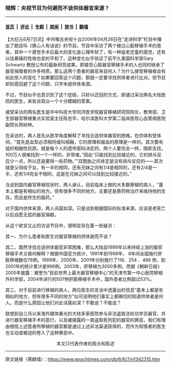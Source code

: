 ### 晓辉：央视节目为何避而不谈供体器官来源？

---

#### [首页](../../../..?n1342315) &nbsp;|&nbsp; [评论](../../../../../epoch-comment?n1342315) &nbsp;|&nbsp; [专题](../../../../../epoch-special?n1342315) &nbsp;|&nbsp; [禁闻](../../../../../epoch-news?n1342315) &nbsp;|&nbsp; [禁书](../../../../../books?n1342315) &nbsp;|&nbsp; [翻墙](https://github.com/gfw-breaker/nogfw/blob/master/README.md?n1342315)


<div class="post_content" id="artbody" itemprop="articleBody">
 <!-- article content begin -->
 <p>
  【大纪元6月7日讯】中共喉舌央视十台2006年04月26日在“走进科学”栏目中播出了题目叫《换心人有话说》的节目。节目中采访了两个做过心脏移植手术的患者，其中一个感觉手术后最大的变化是心理年轻了，有一种返老还童的感觉，还有以往暴躁的性格也变的平和了。这种变化似乎验证了前不久美国科学家Gary Schwartz 教授公布的最新研究成果，即接受心脏器官移植手术的人也同时继承了器官捐赠者的许多特质。那么这两个患者的器官来自何人？为什么接受移植者会有如此惊人的变化？如果要回答这个问题，那就一定要寻找供体者进行比对。但节目却刻意回避了这个问题，只字未提供体来源。
 </p>
 <p>
  不过，节目似乎也意识到了这个症结，只好以迂回的方式，即通过采访两名大陆医院的医生，来告诉观众一个十分模糊的答案。
 </p>
 <p>
  接受采访的两名医生是华中科技大学同济医学院器官移植研究院院长，教育部、卫生部器官移植重点实验室主任陈忠华，哈尔滨医科大学第二临床医院心血管病医院副院长蒋树林。
 </p>
 <p>
  在采访时，两人首先从医学角度解释了寻找合适供体器官的困难。在供体和受体间，“首先是血型必须相同或叫相融，它的原理和输血的原理是一样的。其次要有组织相融性抗原。就是每个人的遗传密码决定的，两个人要完全一样，随即去找，100万人很难找到一个一样的，非常难。”因此“只能找到比较接近的，它的排斥反应少一点，所以还是要用一些药物。”“双胞胎之间肯定是没有排斥反应的——其次就是父母给子女，有一半的相同，还有兄妹之间有1/4是相同的，还有2/4是一半，还有1/4完全不相同，这是在兄妹之间可以找到比较接近的。”
 </p>
 <p>
  当谈到国内器官移植现状时，两人承认，目前临床上做的大多数移植的病人，“基本上都是有相似的地方。但有很多不同的地方，主要还是靠药物治疗来维持他的生存。而且是终生的服药。”
 </p>
 <p>
  对于国内供体来源，两人讳莫如深。只是谈到根据国际的标准来源，应该是老死亡以后自愿无偿的器官捐献。
 </p>
 <p>
  从这个欲言又止的访谈节目中，很明显存在着一些疑点：
 </p>
 <p>
  其一、为什么患者和医生对器官移植的供体避而不谈？
 </p>
 <p>
  其二、既然寻找合适供体器官非常困难，那么大陆自1999年以来持续上涨的器官移植手术又做何解释？根据中国官方统计，1991年到1998年， 8年间全国施行肝脏移植数仅78例。1999年、2000年、2001年分别施行了118、254 、486 例，到2001年的统计累计是996例。2003年，肝移植为3000多例。而据《朝鲜日报》2005年披露：被誉为“目前世界上最大器官移植中心”的天津市第一中心医院移植外科学部，2004年进行的507例肝脏移植手术中，国外患者比例超过53%。
 </p>
 <p>
  其三、对于目前进行移植的病人，两位医生的言谈中透露出的信息“基本上都是有相似的地方，但有很多不同的地方”似可说明他们事实上都确切的知道供体者是何人。而是什么原因让他们对此讳莫如深？不敢说？不能说？
 </p>
 <p>
  联想到自三月以来海外媒体暴光的大陆多家医院参与非法盗取法轮功学员器官、并进行器官移植手术的恶行，以及被揭露的一直盗取死刑犯的器官的罪恶，我们有理由相信上述患者所移植的器官都是通过上述非法渠道获得的，而作为知情者的医生也主动或被迫的卷入了这种罪恶中。
  <font color="#ffffff">
   (http://www.dajiyuan.com)
  </font>
  <br/>
  <center>
   <font class="GY13">
    本文只代表作者的观点和陈述
   </font>
  </center>
 </p>
 <!-- article content end -->
 <div id="below_article_ad">
 </div>
</div>


---

原文链接（需翻墙）：https://www.epochtimes.com/gb/6/6/7/n1342315.htm